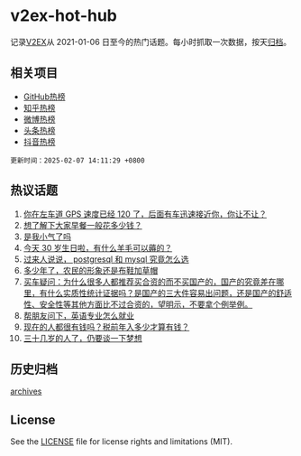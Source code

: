 # v2ex-hot-hub

 记录[V2EX](https://www.v2ex.com/)从 2021-01-06 日至今的热门话题。每小时抓取一次数据，按天[归档](archives)。
 
 ## 相关项目

- [GitHub热榜](https://github.com/it985/github-hot-hub)
- [知乎热榜](https://github.com/it985/zhihu-hot-hub)
- [微博热榜](https://github.com/it985/weibo-hot-hub)
- [头条热榜](https://github.com/it985/toutiao-hot-hub)
- [抖音热榜](https://github.com/it985/douyin-hot-hub)


 `更新时间：2025-02-07 14:11:29 +0800`

## 热议话题

1. [你在左车道 GPS 速度已经 120 了，后面有车迅速接近你，你让不让？](https://www.v2ex.com/t/1109372)
1. [想了解下大家早餐一般花多少钱？](https://www.v2ex.com/t/1109501)
1. [是我小气了吗](https://www.v2ex.com/t/1109486)
1. [今天 30 岁生日啦，有什么羊毛可以薅的？](https://www.v2ex.com/t/1109503)
1. [过来人说说， postgresql 和 mysql 究竟怎么选](https://www.v2ex.com/t/1109357)
1. [多少年了，农民的形象还是布鞋加草帽](https://www.v2ex.com/t/1109404)
1. [买车疑问：为什么很多人都推荐买合资的而不买国产的，国产的究竟差在哪里，有什么实质性统计证据吗？是国产的三大件容易出问题，还是国产的舒适性、安全性等其他方面比不过合资的，望明示，不要拿个例举例。](https://www.v2ex.com/t/1109330)
1. [帮朋友问下，英语专业怎么就业](https://www.v2ex.com/t/1109399)
1. [现在的人都很有钱吗？税前年入多少才算有钱？](https://www.v2ex.com/t/1109522)
1. [三十几岁的人了，仍要谈一下梦想](https://www.v2ex.com/t/1109490)

## 历史归档

[archives](archives)

## License

See the [LICENSE](LICENSE) file for license rights and limitations (MIT).
